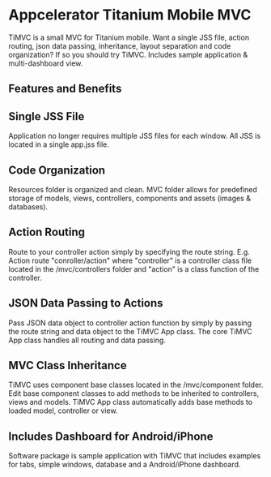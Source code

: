 Appcelerator Titanium Mobile MVC
============================================================

TiMVC is a small MVC for Titanium mobile. Want a single JSS file, action routing, json data passing, inheritance, layout separation and code organization? If so you should try TiMVC. Includes sample application & multi-dashboard view.

Features and Benefits
-------------------------------------------------------
Single JSS File
-------------------------------------------------------
Application no longer requires multiple JSS files for each window. All JSS is located in a single app.jss file.

Code Organization
-------------------------------------------------------
Resources folder is organized and clean. MVC folder allows for predefined storage of models, views, controllers, components and assets (images & databases).

Action Routing
-------------------------------------------------------
Route to your controller action simply by specifying the route string. E.g. Action route "conroller/action" where "controller" is a controller class file located in the /mvc/controllers folder and "action" is a class function of the controller.

JSON Data Passing to Actions
-------------------------------------------------------
Pass JSON data object to controller action function by simply by passing the route string and data object to the TiMVC App class. The core TiMVC App class handles all routing and data passing. 

MVC Class Inheritance
-------------------------------------------------------
TiMVC uses component base classes located in the /mvc/component folder. Edit base component classes to add methods to be inherited to controllers, views and models. TiMVC App class automatically adds base methods to loaded model, controller or view.

Includes Dashboard for Android/iPhone
-------------------------------------------------------
Software package is sample application with TiMVC that includes examples for tabs, simple windows, database and a Android/iPhone dashboard.